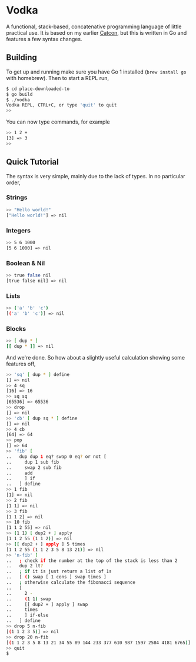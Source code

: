 # Vodka

A functional, stack-based, concatenative programming language of little
practical use. It is based on my earlier [Catcon][cc], but this is written in Go
and features a few syntax changes.


## Building

To get up and running make sure you have Go 1 installed (`brew install go` with
homebrew). Then to start a REPL run,

``` bash
$ cd place-downloaded-to
$ go build
$ ./vodka
Vodka REPL, CTRL+C, or type 'quit' to quit
>>
```

You can now type commands, for example

``` bash
>> 1 2 +
[3] => 3
>>
```


## Quick Tutorial

The syntax is very simple, mainly due to the lack of types. In no particular
order,

### Strings

``` bash
>> "Hello world!"
["Hello world!"] => nil
```

### Integers

``` bash
>> 5 6 1000
[5 6 1000] => nil
```

### Boolean & Nil

``` bash
>> true false nil
[true false nil] => nil
```

### Lists

``` bash
>> ('a' 'b' 'c')
[('a' 'b' 'c')] => nil
```

### Blocks

``` bash
>> [ dup * ]
[[ dup * ]] => nil
```

And we're done. So how about a slightly useful calculation showing some features
off,

``` bash
>> 'sq' [ dup * ] define
[] => nil
>> 4 sq
[16] => 16
>> sq sq
[65536] => 65536
>> drop
[] => nil
>> 'cb' [ dup sq * ] define
[] => nil
>> 4 cb
[64] => 64
>> pop
[] => 64
>> 'fib' [
..   dup dup 1 eq? swap 0 eq? or not [
..     dup 1 sub fib
..     swap 2 sub fib
..     add
..     ] if
..   ] define
>> 1 fib
[1] => nil
>> 2 fib
[1 1] => nil
>> 3 fib
[1 1 2] => nil
>> 10 fib
[1 1 2 55] => nil
>> (1 1) [ dup2 + ] apply
[1 1 2 55 (1 1 2)] => nil
>> [[ dup2 + ] apply ] 5 times
[1 1 2 55 (1 1 2 3 5 8 13 21)] => nil
>> 'n-fib' [
..   ; check if the number at the top of the stack is less than 2
..   dup 2 lt?
..   ; if it is just return a list of 1s
..   [ () swap [ 1 cons ] swap times ]
..   ; otherwise calculate the fibonacci sequence
..   [
..     2 -
..     (1 1) swap
..     [[ dup2 + ] apply ] swap
..     times
..     ] if-else
..   ] define
>> drop 5 n-fib
[(1 1 2 3 5)] => nil
>> drop 20 n-fib
[(1 1 2 3 5 8 13 21 34 55 89 144 233 377 610 987 1597 2584 4181 6765)] => nil
>> quit
$
```

[cc]: http://github.com/hawx/catcon
